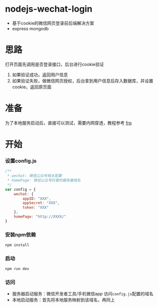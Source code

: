 # nodejs-wechat-login
- 基于cookie的微信网页登录前后端解决方案
- express mongodb 

# 思路
打开页面先调用是否登录接口，后台进行cookie验证
1. 如果验证成功，返回用户信息
2. 如果验证失败，做微信网页授权，后台拿到用户信息后存入数据库，并设置cookie，返回原页面

# 准备
为了本地服务启动后，直接可以测试，需要内网穿透，教程参考 [frp](http://www.sunnyrx.com/2016/10/21/simple-to-use-frp/)

# 开始

### 设置config.js

```js
/**
 * wechat: 微信公众号相关配置
 * homePage: 微信公众号托管的服务器域名
 */
var config = {
    wechat: {
        appID: "XXX",
        appSecret: "XXX",
        token: "XXX"
    },
    homePage: "http://XXXX/"
}
```

### 安装npm依赖

```js
npm install
```

### 启动
```js
npm run dev
```

### 访问
- 服务器启动服务：微信开发者工具/手机微信app 访问`config.js`配置的域名
- 本地启动服务：首先将本地服务映射到该域名，再同上